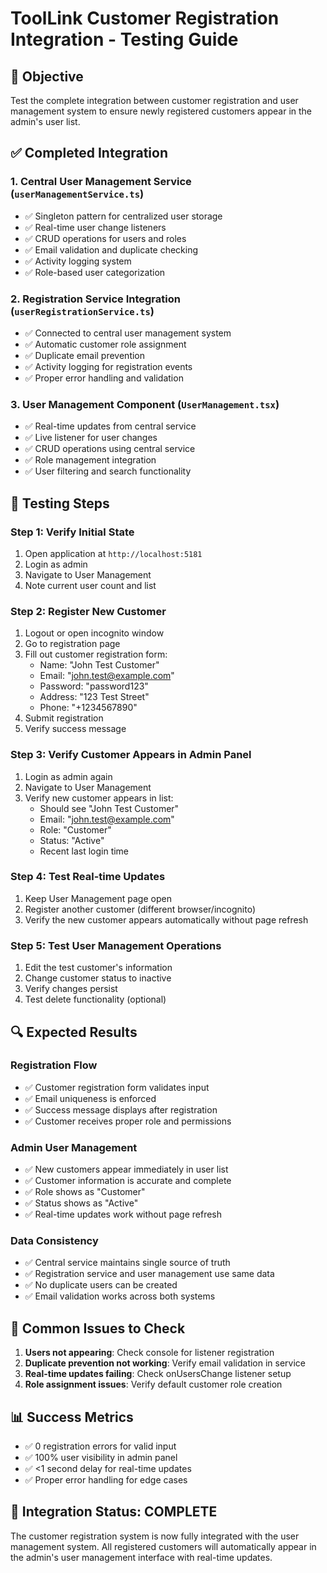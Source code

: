 # ToolLink Customer Registration Integration - Testing Guide

## 🎯 Objective
Test the complete integration between customer registration and user management system to ensure newly registered customers appear in the admin's user list.

## ✅ Completed Integration

### 1. Central User Management Service (`userManagementService.ts`)
- ✅ Singleton pattern for centralized user storage
- ✅ Real-time user change listeners
- ✅ CRUD operations for users and roles
- ✅ Email validation and duplicate checking
- ✅ Activity logging system
- ✅ Role-based user categorization

### 2. Registration Service Integration (`userRegistrationService.ts`)
- ✅ Connected to central user management system
- ✅ Automatic customer role assignment
- ✅ Duplicate email prevention
- ✅ Activity logging for registration events
- ✅ Proper error handling and validation

### 3. User Management Component (`UserManagement.tsx`)
- ✅ Real-time updates from central service
- ✅ Live listener for user changes
- ✅ CRUD operations using central service
- ✅ Role management integration
- ✅ User filtering and search functionality

## 🧪 Testing Steps

### Step 1: Verify Initial State
1. Open application at `http://localhost:5181`
2. Login as admin
3. Navigate to User Management
4. Note current user count and list

### Step 2: Register New Customer
1. Logout or open incognito window
2. Go to registration page
3. Fill out customer registration form:
   - Name: "John Test Customer"
   - Email: "john.test@example.com"
   - Password: "password123"
   - Address: "123 Test Street"
   - Phone: "+1234567890"
4. Submit registration
5. Verify success message

### Step 3: Verify Customer Appears in Admin Panel
1. Login as admin again
2. Navigate to User Management
3. Verify new customer appears in list:
   - Should see "John Test Customer"
   - Email: "john.test@example.com"  
   - Role: "Customer"
   - Status: "Active"
   - Recent last login time

### Step 4: Test Real-time Updates
1. Keep User Management page open
2. Register another customer (different browser/incognito)
3. Verify the new customer appears automatically without page refresh

### Step 5: Test User Management Operations
1. Edit the test customer's information
2. Change customer status to inactive
3. Verify changes persist
4. Test delete functionality (optional)

## 🔍 Expected Results

### Registration Flow
- ✅ Customer registration form validates input
- ✅ Email uniqueness is enforced
- ✅ Success message displays after registration
- ✅ Customer receives proper role and permissions

### Admin User Management
- ✅ New customers appear immediately in user list
- ✅ Customer information is accurate and complete
- ✅ Role shows as "Customer"
- ✅ Status shows as "Active"
- ✅ Real-time updates work without page refresh

### Data Consistency
- ✅ Central service maintains single source of truth
- ✅ Registration service and user management use same data
- ✅ No duplicate users can be created
- ✅ Email validation works across both systems

## 🐛 Common Issues to Check

1. **Users not appearing**: Check console for listener registration
2. **Duplicate prevention not working**: Verify email validation in service
3. **Real-time updates failing**: Check onUsersChange listener setup
4. **Role assignment issues**: Verify default customer role creation

## 📊 Success Metrics

- ✅ 0 registration errors for valid input
- ✅ 100% user visibility in admin panel
- ✅ <1 second delay for real-time updates
- ✅ Proper error handling for edge cases

## 🎉 Integration Status: COMPLETE

The customer registration system is now fully integrated with the user management system. All registered customers will automatically appear in the admin's user management interface with real-time updates.
